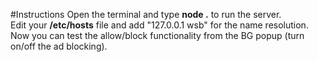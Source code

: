#Instructions
Open the terminal and type **node .** to run the server.  
Edit your **/etc/hosts** file and add "127.0.0.1 wsb" for the name resolution.  
Now you can test the allow/block functionality from the BG popup (turn on/off the ad blocking).

